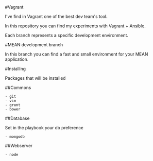 #Vagrant

I've find in Vagrant one of the best dev team's tool.

In this repository you can find my experiments with Vagrant + Ansible.

Each branch represents a specific development environment.

#MEAN development branch

In this branch you can find a fast and small environment for your MEAN application.

#Installing

Packages that will be installed

##Commons

    - git
    - vim
    - grunt
    - bower

##Database

Set in the playbook your db preference

    - mongodb

##Webserver

    - node
